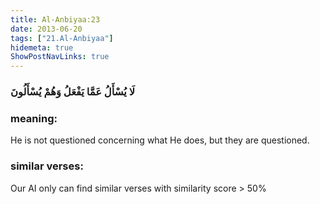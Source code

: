 ```yaml
---
title: Al-Anbiyaa:23
date: 2013-06-20
tags: ["21.Al-Anbiyaa"]
hidemeta: true 
ShowPostNavLinks: true 
---
```

### لَا يُسْأَلُ عَمَّا يَفْعَلُ وَهُمْ يُسْأَلُونَ
### meaning: 
He is not questioned concerning what He does, but they are questioned.
### similar verses: 

Our AI only can find similar verses with similarity score > 50% 




